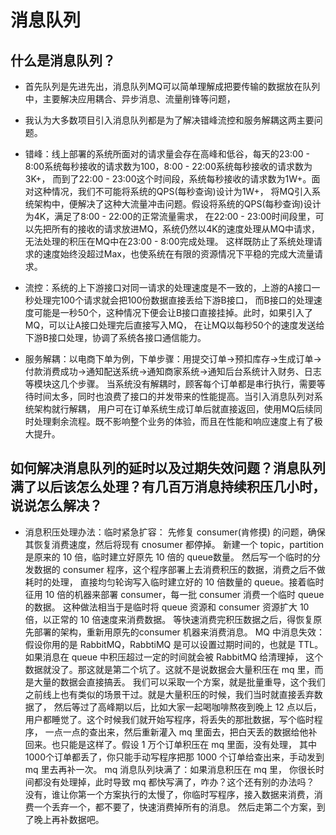 # 消息队列

## 什么是消息队列？

* 首先队列是先进先出，消息队列MQ可以简单理解成把要传输的数据放在队列中，主要解决应用耦合、异步消息、流量削锋等问题， 
* 我认为大多数项目引入消息队列都是为了解决错峰流控和服务解耦这两主要问题。 


* 错峰：线上部署的系统所面对的请求量会存在高峰和低谷，每天的23:00 - 8:00系统每秒接收的请求数为100，8:00 - 22:00系统每秒接收的请求数为3K+，
而到了22:00 - 23:00这个时间段，系统每秒接收的请求数为1W+。面对这种情况，我们不可能将系统的QPS(每秒查询)设计为1W+，
将MQ引入系统架构中，便解决了这种大流量冲击问题。假设将系统的QPS(每秒查询)设计为4K，满足了8:00 - 22:00的正常流量需求，
在22:00 - 23:00时间段里，可以先把所有的接收的请求放进MQ，系统仍然以4K的速度处理从MQ中请求，无法处理的积压在MQ中在23:00 - 8:00完成处理。
这样既防止了系统处理请求的速度始终没超过Max，也使系统在有限的资源情况下平稳的完成大流量请求。 
* 流控：系统的上下游接口对同一请求的处理速度是不一致的，上游的A接口一秒处理完100个请求就会把100份数据直接丢给下游B接口，
而B接口的处理速度可能是一秒50个，这种情况下便会让B接口直接挂掉。此时，如果引入了MQ，可以让A接口处理完后直接写入MQ，
在让MQ以每秒50个的速度发送给下游B接口处理，协调了系统各接口通信能力。


* 服务解耦：以电商下单为例，下单步骤：用提交订单->预扣库存->生成订单->付款消费成功->通知配送系统->通知商家系统->通知后台系统计入财务、日志等模块这几个步骤。
当系统没有解耦时，顾客每个订单都是串行执行，需要等待时间太多，同时也浪费了接口的并发带来的性能提高。当引入消息队列对系统架构就行解耦，
用户可在订单系统生成订单后就直接返回，使用MQ后续同时处理剩余流程。既不影响整个业务的体验，而且在性能和响应速度上有了极大提升。

## 如何解决消息队列的延时以及过期失效问题？消息队列满了以后该怎么处理？有几百万消息持续积压几小时，说说怎么解决？

* 消息积压处理办法：临时紧急扩容： 先修复 consumer(肯修摸) 的问题，确保其恢复消费速度，然后将现有 cnosumer 都停掉。 
新建一个 topic，partition 是原来的 10 倍，临时建立好原先 10 倍的 queue数量。
然后写一个临时的分发数据的 consumer 程序，这个程序部署上去消费积压的数据，消费之后不做耗时的处理，
直接均匀轮询写入临时建立好的 10 倍数量的 queue。接着临时征用 10 倍的机器来部署 consumer，每一批 consumer 消费一个临时 queue 的数据。
这种做法相当于是临时将 queue 资源和 consumer 资源扩大 10 倍，以正常的 10 倍速度来消费数据。 
等快速消费完积压数据之后，得恢复原先部署的架构，重新用原先的consumer 机器来消费消息。
MQ 中消息失效：假设你用的是 RabbitMQ，RabbtiMQ 是可以设置过期时间的，也就是 TTL。如果消息在 queue 中积压超过一定的时间就会被 RabbitMQ 给清理掉，
这个数据就没了。那这就是第二个坑了。这就不是说数据会大量积压在 mq 里，而是大量的数据会直接搞丢。
我们可以采取一个方案，就是批量重导，这个我们之前线上也有类似的场景干过。就是大量积压的时候，我们当时就直接丢弃数据了，
然后等过了高峰期以后，比如大家一起喝咖啡熬夜到晚上 12 点以后，用户都睡觉了。这个时候我们就开始写程序，将丢失的那批数据，写个临时程序，
一点一点的查出来，然后重新灌入 mq 里面去，把白天丢的数据给他补回来。也只能是这样了。假设 1 万个订单积压在 mq 里面，没有处理，
其中 1000个订单都丢了，你只能手动写程序把那 1000 个订单给查出来，手动发到 mq 里去再补一次。 mq 消息队列块满了：如果消息积压在 mq 里，
你很长时间都没有处理掉，此时导致 mq 都快写满了，咋办？这个还有别的办法吗？
没有，谁让你第一个方案执行的太慢了，你临时写程序，接入数据来消费，消费一个丢弃一个，都不要了，快速消费掉所有的消息。
然后走第二个方案，到了晚上再补数据吧。

